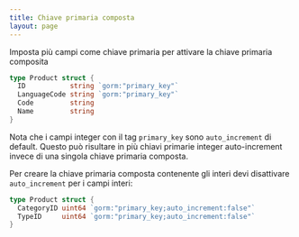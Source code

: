 ```yaml
---
title: Chiave primaria composta
layout: page
---
```


Imposta più campi come chiave primaria per attivare la chiave primaria composita

```go
type Product struct {
  ID           string `gorm:"primary_key"`
  LanguageCode string `gorm:"primary_key"`
  Code         string
  Name         string
}
```

Nota che i campi integer con il tag `primary_key` sono `auto_increment` di default. Questo può risultare in più chiavi primarie integer auto-increment invece di una singola chiave primaria composta.

Per creare la chiave primaria composta contenente gli interi devi disattivare `auto_increment` per i campi interi:

```go
type Product struct {
  CategoryID uint64 `gorm:"primary_key;auto_increment:false"`
  TypeID     uint64 `gorm:"primary_key;auto_increment:false"`
}
```